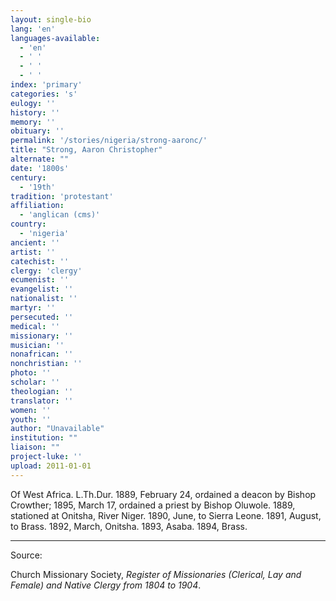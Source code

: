 ```yaml
---
layout: single-bio
lang: 'en'
languages-available:
  - 'en'
  - ' '
  - ' '
  - ' '
index: 'primary'
categories: 's'
eulogy: ''
history: ''
memory: ''
obituary: ''
permalink: '/stories/nigeria/strong-aaronc/'
title: "Strong, Aaron Christopher"
alternate: ""
date: '1800s'
century:
  - '19th'
tradition: 'protestant'
affiliation:
  - 'anglican (cms)'
country:
  - 'nigeria'
ancient: ''
artist: ''
catechist: ''
clergy: 'clergy'
ecumenist: ''
evangelist: ''
nationalist: ''
martyr: ''
persecuted: ''
medical: ''
missionary: ''
musician: ''
nonafrican: ''
nonchristian: ''
photo: ''
scholar: ''
theologian: ''
translator: ''
women: ''
youth: ''
author: "Unavailable"
institution: ""
liaison: ""
project-luke: ''
upload: 2011-01-01
---
```




Of West Africa.  L.Th.Dur.  1889, February 24, ordained a deacon by Bishop Crowther; 1895, March 17, ordained a priest by Bishop Oluwole.  1889, stationed at Onitsha, River Niger.  1890, June, to Sierra Leone.  1891, August, to Brass.  1892, March, Onitsha.  1893, Asaba.  1894, Brass.

---

Source:

Church Missionary Society, *Register of Missionaries (Clerical, Lay and Female) and Native Clergy from 1804 to 1904*.
